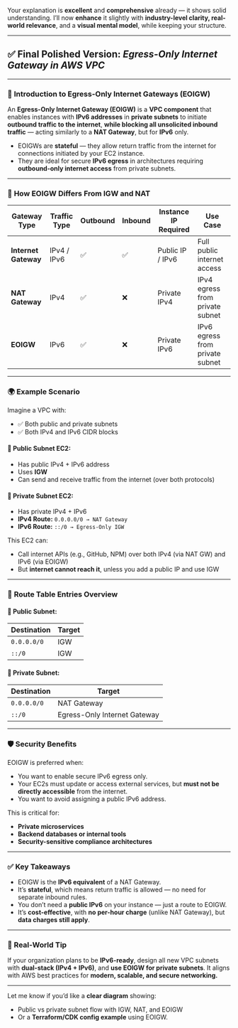 Your explanation is **excellent** and **comprehensive** already — it shows solid understanding. I’ll now **enhance** it slightly with **industry-level clarity, real-world relevance**, and a **visual mental model**, while keeping your structure.

---

## ✅ Final Polished Version: *Egress-Only Internet Gateway in AWS VPC*

---

### 🚪 **Introduction to Egress-Only Internet Gateways (EOIGW)**

An **Egress-Only Internet Gateway (EOIGW)** is a **VPC component** that enables instances with **IPv6 addresses** in **private subnets** to initiate **outbound traffic to the internet**, **while blocking all unsolicited inbound traffic** — acting similarly to a **NAT Gateway**, but for **IPv6** only.

* EOIGWs are **stateful** — they allow return traffic from the internet for connections initiated by your EC2 instance.
* They are ideal for secure **IPv6 egress** in architectures requiring **outbound-only internet access** from private subnets.

---

### 🔄 **How EOIGW Differs From IGW and NAT**

| Gateway Type         | Traffic Type | Outbound | Inbound | Instance IP Required | Use Case                        |
| -------------------- | ------------ | -------- | ------- | -------------------- | ------------------------------- |
| **Internet Gateway** | IPv4 / IPv6  | ✅        | ✅       | Public IP / IPv6     | Full public internet access     |
| **NAT Gateway**      | IPv4         | ✅        | ❌       | Private IPv4         | IPv4 egress from private subnet |
| **EOIGW**            | IPv6         | ✅        | ❌       | Private IPv6         | IPv6 egress from private subnet |

---

### 🌍 **Example Scenario**

Imagine a VPC with:

* ✅ Both public and private subnets
* ✅ Both IPv4 and IPv6 CIDR blocks

#### 🔹 Public Subnet EC2:

* Has public IPv4 + IPv6 address
* Uses **IGW**
* Can send and receive traffic from the internet (over both protocols)

#### 🔸 Private Subnet EC2:

* Has private IPv4 + IPv6
* **IPv4 Route:** `0.0.0.0/0 → NAT Gateway`
* **IPv6 Route:** `::/0 → Egress-Only IGW`

This EC2 can:

* Call internet APIs (e.g., GitHub, NPM) over both IPv4 (via NAT GW) and IPv6 (via EOIGW)
* But **internet cannot reach it**, unless you add a public IP and use IGW

---

### 📜 **Route Table Entries Overview**

#### 🔹 Public Subnet:

| Destination | Target |
| ----------- | ------ |
| `0.0.0.0/0` | IGW    |
| `::/0`      | IGW    |

#### 🔸 Private Subnet:

| Destination | Target                       |
| ----------- | ---------------------------- |
| `0.0.0.0/0` | NAT Gateway                  |
| `::/0`      | Egress-Only Internet Gateway |

---

### 🛡️ **Security Benefits**

EOIGW is preferred when:

* You want to enable secure IPv6 egress only.
* Your EC2s must update or access external services, but **must not be directly accessible** from the internet.
* You want to avoid assigning a public IPv6 address.

This is critical for:

* **Private microservices**
* **Backend databases or internal tools**
* **Security-sensitive compliance architectures**

---

### ✅ **Key Takeaways**

* EOIGW is the **IPv6 equivalent** of a NAT Gateway.
* It’s **stateful**, which means return traffic is allowed — no need for separate inbound rules.
* You don’t need a **public IPv6** on your instance — just a route to EOIGW.
* It’s **cost-effective**, with **no per-hour charge** (unlike NAT Gateway), but **data charges still apply**.

---

### 🧠 Real-World Tip

If your organization plans to be **IPv6-ready**, design all new VPC subnets with **dual-stack (IPv4 + IPv6)**, and **use EOIGW for private subnets**. It aligns with AWS best practices for **modern, scalable, and secure networking.**

---

Let me know if you’d like a **clear diagram** showing:

* Public vs private subnet flow with IGW, NAT, and EOIGW
* Or a **Terraform/CDK config example** using EOIGW.
